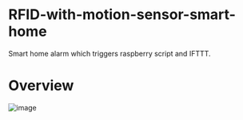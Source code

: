 # RFID-with-motion-sensor-smart-home
Smart home alarm which triggers raspberry script and IFTTT.

# Overview
![image](https://user-images.githubusercontent.com/37861327/164090381-df1eedd3-6659-44e0-8235-0369b2ec3cb0.png)

